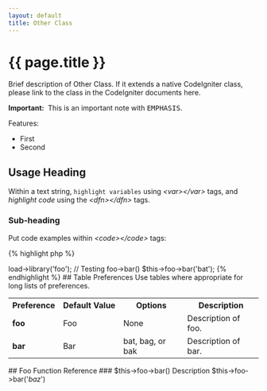 ```yaml
---
layout: default
title: Other Class
---
```


# {{ page.title }}

Brief description of Other Class.  If it extends a native CodeIgniter class, please link to the class in the CodeIgniter documents here.

<p class="important"><strong>Important:</strong>&nbsp; This is an important note with <kbd>EMPHASIS</kbd>.</p>

Features:

* First
* Second

## Usage Heading

Within a text string, `highlight variables` using <var>&lt;var&gt;&lt;/var&gt;</var> tags, and <dfn>highlight code</dfn> using the <dfn>&lt;dfn&gt;&lt;/dfn&gt;</dfn> tags.

### Sub-heading

Put code examples within <dfn>&lt;code&gt;&lt;/code&gt;</dfn> tags:

{% highlight php %}
<?
$this->load->library('foo');
// Testing foo->bar()
$this->foo->bar('bat');
{% endhighlight %}

## Table Preferences

Use tables where appropriate for long lists of preferences.


<table cellpadding="0" cellspacing="1" border="0" style="width:100%" class="tableborder">
<tr>
	<th>Preference</th>
	<th>Default&nbsp;Value</th>
	<th>Options</th>
	<th>Description</th>
</tr>
<tr>
	<td class="td"><strong>foo</strong></td>
	<td class="td">Foo</td>
	<td class="td">None</td>
	<td class="td">Description of foo.</td>
</tr>
<tr>
	<td class="td"><strong>bar</strong></td>
	<td class="td">Bar</td>
	<td class="td">bat, bag, or bak</td>
	<td class="td">Description of bar.</td>
</tr>
</table>

## Foo Function Reference

### $this->foo->bar()
Description

    $this->foo->bar('<var>baz</var>')
